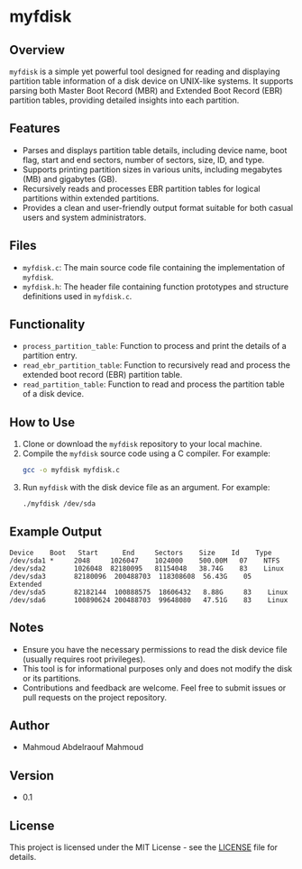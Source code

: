 # myfdisk

## Overview
`myfdisk` is a simple yet powerful tool designed for reading and displaying partition table information of a disk device on UNIX-like systems. It supports parsing both Master Boot Record (MBR) and Extended Boot Record (EBR) partition tables, providing detailed insights into each partition.

## Features
- Parses and displays partition table details, including device name, boot flag, start and end sectors, number of sectors, size, ID, and type.
- Supports printing partition sizes in various units, including megabytes (MB) and gigabytes (GB).
- Recursively reads and processes EBR partition tables for logical partitions within extended partitions.
- Provides a clean and user-friendly output format suitable for both casual users and system administrators.

## Files
- `myfdisk.c`: The main source code file containing the implementation of `myfdisk`.
- `myfdisk.h`: The header file containing function prototypes and structure definitions used in `myfdisk.c`.

## Functionality
- `process_partition_table`: Function to process and print the details of a partition entry.
- `read_ebr_partition_table`: Function to recursively read and process the extended boot record (EBR) partition table.
- `read_partition_table`: Function to read and process the partition table of a disk device.

## How to Use
1. Clone or download the `myfdisk` repository to your local machine.
2. Compile the `myfdisk` source code using a C compiler. For example:
    ```bash
    gcc -o myfdisk myfdisk.c
    ```
3. Run `myfdisk` with the disk device file as an argument. For example:
    ```bash
    ./myfdisk /dev/sda
    ```

## Example Output
```
Device    Boot   Start      End     Sectors    Size    Id    Type
/dev/sda1 *     2048     1026047    1024000    500.00M   07    NTFS
/dev/sda2       1026048  82180095   81154048   38.74G    83    Linux
/dev/sda3       82180096  200488703  118308608  56.43G    05    Extended
/dev/sda5       82182144  100888575  18606432   8.88G     83    Linux
/dev/sda6       100890624 200488703  99648080   47.51G    83    Linux
```

## Notes
- Ensure you have the necessary permissions to read the disk device file (usually requires root privileges).
- This tool is for informational purposes only and does not modify the disk or its partitions.
- Contributions and feedback are welcome. Feel free to submit issues or pull requests on the project repository.

## Author
- Mahmoud Abdelraouf Mahmoud

## Version
- 0.1

## License
This project is licensed under the MIT License - see the [LICENSE](LICENSE) file for details.